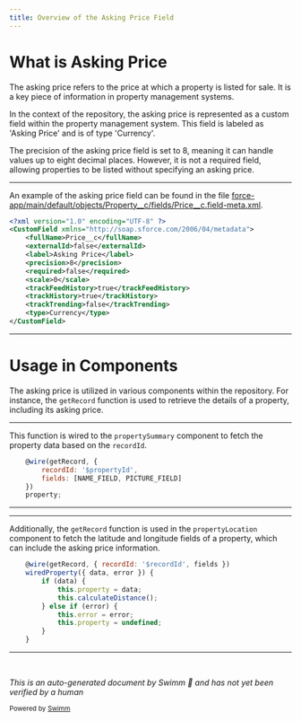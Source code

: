```yaml
---
title: Overview of the Asking Price Field
---
```

# What is Asking Price

The asking price refers to the price at which a property is listed for sale. It is a key piece of information in property management systems.

In the context of the repository, the asking price is represented as a custom field within the property management system. This field is labeled as 'Asking Price' and is of type 'Currency'.

The precision of the asking price field is set to 8, meaning it can handle values up to eight decimal places. However, it is not a required field, allowing properties to be listed without specifying an asking price.

<SwmSnippet path="/force-app/main/default/objects/Property__c/fields/Price__c.field-meta.xml" line="1">

---

An example of the asking price field can be found in the file <SwmPath>[force-app/main/default/objects/Property__c/fields/Price__c.field-meta.xml](force-app/main/default/objects/Property__c/fields/Price__c.field-meta.xml)</SwmPath>.

```xml
<?xml version="1.0" encoding="UTF-8" ?>
<CustomField xmlns="http://soap.sforce.com/2006/04/metadata">
    <fullName>Price__c</fullName>
    <externalId>false</externalId>
    <label>Asking Price</label>
    <precision>8</precision>
    <required>false</required>
    <scale>0</scale>
    <trackFeedHistory>true</trackFeedHistory>
    <trackHistory>true</trackHistory>
    <trackTrending>false</trackTrending>
    <type>Currency</type>
</CustomField>
```

---

</SwmSnippet>

# Usage in Components

The asking price is utilized in various components within the repository. For instance, the <SwmToken path="force-app/main/default/lwc/propertySummary/propertySummary.js" pos="25:4:4" line-data="    @wire(getRecord, {">`getRecord`</SwmToken> function is used to retrieve the details of a property, including its asking price.

<SwmSnippet path="/force-app/main/default/lwc/propertySummary/propertySummary.js" line="25">

---

This function is wired to the `propertySummary` component to fetch the property data based on the <SwmToken path="force-app/main/default/lwc/propertySummary/propertySummary.js" pos="26:1:1" line-data="        recordId: &#39;$propertyId&#39;,">`recordId`</SwmToken>.

```javascript
    @wire(getRecord, {
        recordId: '$propertyId',
        fields: [NAME_FIELD, PICTURE_FIELD]
    })
    property;
```

---

</SwmSnippet>

<SwmSnippet path="/force-app/main/default/lwc/propertyLocation/propertyLocation.js" line="18">

---

Additionally, the <SwmToken path="force-app/main/default/lwc/propertyLocation/propertyLocation.js" pos="18:4:4" line-data="    @wire(getRecord, { recordId: &#39;$recordId&#39;, fields })">`getRecord`</SwmToken> function is used in the `propertyLocation` component to fetch the latitude and longitude fields of a property, which can include the asking price information.

```javascript
    @wire(getRecord, { recordId: '$recordId', fields })
    wiredProperty({ data, error }) {
        if (data) {
            this.property = data;
            this.calculateDistance();
        } else if (error) {
            this.error = error;
            this.property = undefined;
        }
    }
```

---

</SwmSnippet>

&nbsp;

*This is an auto-generated document by Swimm 🌊 and has not yet been verified by a human*

<SwmMeta version="3.0.0" repo-id="Z2l0aHViJTNBJTNBZHJlYW1ob3VzZS1sd2MlM0ElM0FTd2ltbS1EZW1v" repo-name="dreamhouse-lwc"><sup>Powered by [Swimm](/)</sup></SwmMeta>
